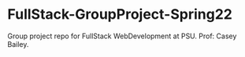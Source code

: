 # FullStack-GroupProject-Spring22
Group project repo for FullStack WebDevelopment at PSU. Prof: Casey Bailey.

